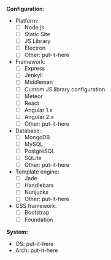 <!-- Hello there! -->
<!-- Thanks for filing this issue.
     Please include the information if necessary
-->

<!-- Put below this comment a description of your issue -->
<!-- This could include error output and code as well -->

<!-- Config -->
**Configuration**:

- Platform:
  - [ ] Node.js
  - [ ] Static Site
  - [ ] JS Library
  - [ ] Electron
  - [ ] Other: put-it-here
- Framework:
  - [ ] Express
  - [ ] Jenkyll
  - [ ] Middleman
  - [ ] Custom JS library configuration
  - [ ] Meteor
  - [ ] React
  - [ ] Angular 1.x
  - [ ] Angular 2.x
  - [ ] Other: put-it-here
- Database:
  - [ ] MongoDB
  - [ ] MySQL
  - [ ] PostgreSQL
  - [ ] SQLite
  - [ ] Other: put-it-here
- Template engine:
  - [ ] Jade
  - [ ] Handlebars
  - [ ] Nunjucks
  - [ ] Other: put-it-here
- CSS framework:
  - [ ] Bootstrap
  - [ ] Foundation

<!-- System specs -->
**System:**
 - OS: put-it-here
 - Arch: put-it-here
